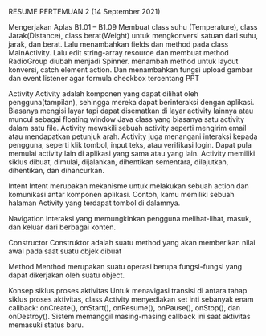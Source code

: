 RESUME PERTEMUAN 2 (14 September 2021)

Mengerjakan Aplas B1.01 – B1.09
    Membuat class suhu (Temperature), class Jarak(Distance), class berat(Weight) untuk mengkonversi satuan dari suhu, jarak, dan berat. Lalu menambahkan fields dan method pada class MainActivity. Lalu edit string-array resource dan membuat method RadioGroup diubah menjadi Spinner. menambah method untuk layout konversi, catch element action. Dan menambahkan fungsi upload gambar dan event listener agar formula checkbox tercentang
PPT

Activity
Activity adalah komponen yang dapat dilihat oleh pengguna(tampilan), sehingga mereka dapat berinteraksi dengan aplikasi. Biasanya mengisi layar tapi dapat disematkan di layar activity lainnya atau muncul sebagai floating window Java class yang biasanya satu activity dalam satu file. Activity mewakili sebuah activity seperti mengirim email atau mendapatkan petunjuk arah. Activity juga menangani interaksi kepada pengguna, seperti klik tombol, input teks, atau verifikasi login. Dapat pula memulai activity lain di aplikasi yang sama atau yang lain. Activity memiliki siklus dibuat, dimulai, dijalankan, dihentikan sementara, dilajutkan, dihentikan, dan dihancurkan.

Intent
Intent merupakan mekanisme untuk melakukan sebuah action dan komunikasi antar komponen aplikasi. Contoh, kamu memiliki sebuah halaman Activity yang terdapat tombol di dalamnya.

Navigation
interaksi yang memungkinkan pengguna melihat-lihat, masuk, dan keluar dari berbagai konten.

Constructor
Construktor adalah suatu method yang akan memberikan nilai awal pada saat suatu objek dibuat

Method 
Menthod merupakan suatu operasi berupa fungsi-fungsi yang dapat dikerjakan oleh suatu object. 

Konsep siklus proses aktivitas
Untuk menavigasi transisi di antara tahap siklus proses aktivitas, class Activity menyediakan set inti sebanyak enam callback: onCreate(), onStart(), onResume(), onPause(), onStop(), dan onDestroy(). Sistem memanggil masing-masing callback ini saat aktivitas memasuki status baru.
